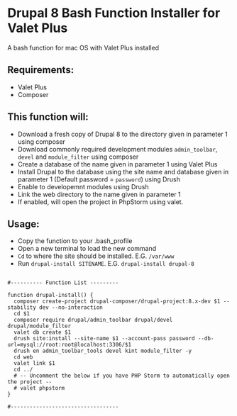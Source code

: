 # Drupal 8 Bash Function Installer for Valet Plus
A bash function for mac OS with Valet Plus installed

## Requirements:
- Valet Plus
- Composer

## This function will:
 - Download a fresh copy of Drupal 8 to the directory given in parameter 1 using composer
 - Download commonly required development modules `admin_toolbar`, `devel` and `module_filter` using composer
 - Create a database of the name given in parameter 1 using Valet Plus
 - Install Drupal to the database using the site name and database given in parameter 1 (Default password = `password`) using Drush
 - Enable to developemnt modules using Drush
 - Link the web directory to the name given in parameter 1
 - If enabled, will open the project in PhpStorm using valet.
 
 ## Usage:
  - Copy the function to your .bash_profile
  - Open a new terminal to load the new command
  - `Cd` to where the site should be installed. E.G. `/var/www`
  - Run `drupal-install SITENAME`. E.G. `drupal-install drupal-8`


```

#---------- Function List ---------

function drupal-install() {
  composer create-project drupal-composer/drupal-project:8.x-dev $1 --stability dev --no-interaction
  cd $1
  composer require drupal/admin_toolbar drupal/devel drupal/module_filter
  valet db create $1
  drush site:install --site-name $1 --account-pass password --db-url=mysql://root:root@localhost:3306/$1
  drush en admin_toolbar_tools devel kint module_filter -y
  cd web
  valet link $1
  cd ../
  # -- Uncomment the below if you have PHP Storm to automatically open the project --
  # valet phpstorm
}

#----------------------------------
```
